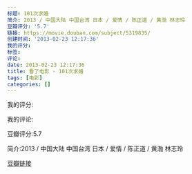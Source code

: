 ```yaml
---
标题: 101次求婚
简介: 2013 / 中国大陆 中国台湾 日本 / 爱情 / 陈正道 / 黄渤 林志玲
豆瓣评分: '5.7'
链接: https://movie.douban.com/subject/5319835/
创建时间: '2013-02-23 12:17:36'
我的评分:
标签:
评论:
date: 2013-02-23 12:17:36
title: 看了电影 - 101次求婚
tags: [电影]
categories: []
---
```


我的评分:

我的评论:

豆瓣评分:5.7

简介:2013 / 中国大陆 中国台湾 日本 / 爱情 / 陈正道 / 黄渤 林志玲

[豆瓣链接](https://movie.douban.com/subject/5319835/)


